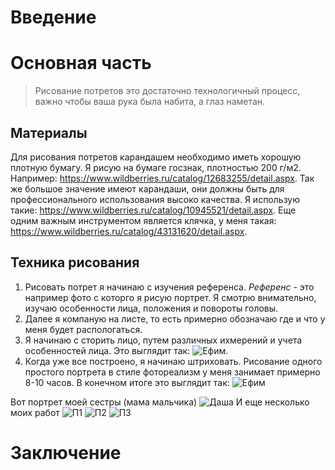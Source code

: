 # Введение

# Основная часть
>Рисование потретов это достаточно технологичный процесс, важно чтобы ваша рука была набита, а глаз наметан. 

## Материалы

 
Для рисования потретов карандашем необходимо иметь хорошую плотную бумагу. Я рисую на бумаге госзнак, плотностью 200 г/м2. Например: <https://www.wildberries.ru/catalog/12683255/detail.aspx>.
Так же большое значение имеют карандаши, они должны быть для профессионального использования высоко качества. Я использую такие: <https://www.wildberries.ru/catalog/10945521/detail.aspx>.
Еще одним важным инструментом является клячка, у меня такая: <https://www.wildberries.ru/catalog/43131620/detail.aspx>.

## Техника рисования
1. Рисовать потрет я начинаю с изучения референса.
*Референс* - это например фото с которго я рисую портрет. 
Я смотрю внимательно, изучаю особенности лица, положения и повороты головы.
2.  Далее я компаную на листе, то есть примерно обозначаю где и что у меня будет распологаться. 
3. Я начинаю с сторить лицо, путем различных ихмерений и учета особенностей лица. Это выглядит так: ![Ефим](1.jpg).
4. Когда уже все построено, я начинаю штриховать. Рисование одного простого портрета в стиле фотореализм у меня занимает примерно 8-10 часов.
В конечном итоге это выглядит так: ![Ефим](2.jpg)


Вот портрет моей сестры (мама мальчика) ![Даша](3.jpg)
И еще несколько моих работ
![П1](4.jpg)
![П2](5.jpg)
![П3](6.jpg)


# Заключение 